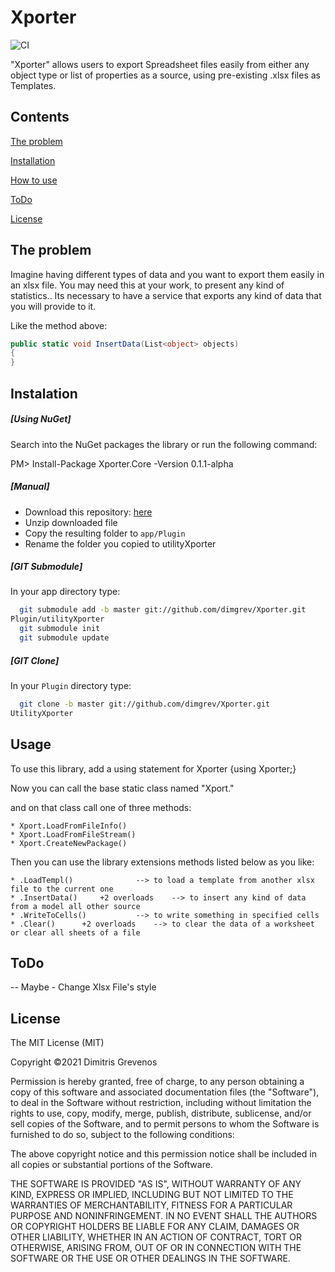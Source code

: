 # Xporter
![CI](https://github.com/dimgrev/Xporter/actions/workflows/ci.yml/badge.svg) 

"Xporter" allows users to export Spreadsheet files easily from either any object type or list of properties as a source, using pre-existing .xlsx files as Templates.

## Contents
[The problem](#The-problem)

[Installation](#Instalation)

[How to use](#Usage)

[ToDo](#ToDo)

[License](#License)

## The problem
Imagine having different types of data and you want to export them easily in an xlsx file.
You may need this at your work, to present any kind of statistics.. Its necessary to have 
a service that exports any kind of data that you will provide to it.

Like the method above:

```C#
public static void InsertData(List<object> objects)
{
}
```

## Instalation
##### [Using NuGet]
Search into the NuGet packages the library or run the following command:

PM> Install-Package Xporter.Core -Version 0.1.1-alpha

##### [Manual]
* Download this repository: <a href="https://github.com/dimgrev/Xporter/archive/main.zip" target="_blank">here</a>
* Unzip downloaded file
* Copy the resulting folder to `app/Plugin`
* Rename the folder you copied to utilityXporter

##### [GIT Submodule]
In your app directory type:
```bash
  git submodule add -b master git://github.com/dimgrev/Xporter.git 
Plugin/utilityXporter
  git submodule init
  git submodule update
```

##### [GIT Clone]
In your `Plugin` directory type:
```bash
  git clone -b master git://github.com/dimgrev/Xporter.git 
UtilityXporter
```

## Usage
To use this library, add a using statement for Xporter {using Xporter;}

Now you can call the base static class named "Xport."

and on that class call one of three methods:

	* Xport.LoadFromFileInfo()
	* Xport.LoadFromFileStream()
	* Xport.CreateNewPackage()

Then you can use the library extensions methods listed below as you like:

	* .LoadTempl()				--> to load a template from another xlsx file to the current one
	* .InsertData()		+2 overloads	--> to insert any kind of data from a model all other source
	* .WriteToCells()			--> to write something in specified cells
	* .Clear()		+2 overloads	--> to clear the data of a worksheet or clear all sheets of a file

## ToDo
-- Maybe - Change Xlsx File's style

## License

The MIT License (MIT)

Copyright ©2021 Dimitris Grevenos

Permission is hereby granted, free of charge, to any person obtaining a copy
of this software and associated documentation files (the "Software"), to deal
in the Software without restriction, including without limitation the rights
to use, copy, modify, merge, publish, distribute, sublicense, and/or sell
copies of the Software, and to permit persons to whom the Software is
furnished to do so, subject to the following conditions:

The above copyright notice and this permission notice shall be included in all
copies or substantial portions of the Software.

THE SOFTWARE IS PROVIDED "AS IS", WITHOUT WARRANTY OF ANY KIND, EXPRESS OR
IMPLIED, INCLUDING BUT NOT LIMITED TO THE WARRANTIES OF MERCHANTABILITY,
FITNESS FOR A PARTICULAR PURPOSE AND NONINFRINGEMENT. IN NO EVENT SHALL THE
AUTHORS OR COPYRIGHT HOLDERS BE LIABLE FOR ANY CLAIM, DAMAGES OR OTHER
LIABILITY, WHETHER IN AN ACTION OF CONTRACT, TORT OR OTHERWISE, ARISING FROM,
OUT OF OR IN CONNECTION WITH THE SOFTWARE OR THE USE OR OTHER DEALINGS IN THE
SOFTWARE.
